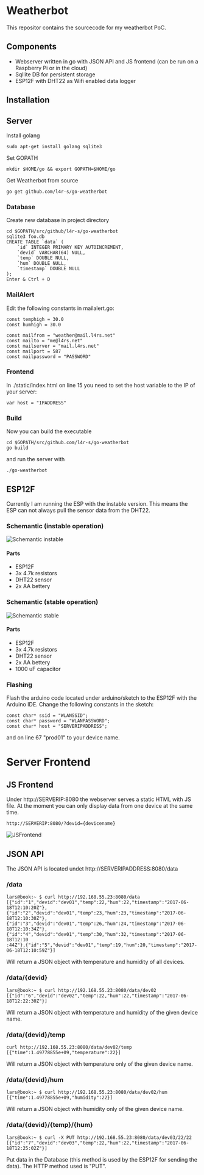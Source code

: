 # Weatherbot
This repositor contains the sourcecode for my weatherbot PoC.

## Components
- Webserver written in go with JSON API and JS frontend (can be run on a Raspberry Pi or in the cloud)
- Sqllite DB for persistent storage
- ESP12F with DHT22 as Wifi enabled data logger

## Installation
## Server
Install golang
~~~
sudo apt-get install golang sqlite3
~~~

Set GOPATH
~~~
mkdir $HOME/go && export GOPATH=$HOME/go
~~~

Get Weatherbot from source
~~~
go get github.com/l4r-s/go-weatherbot
~~~

### Database
Create new database in project directory
~~~
cd $GOPATH/src/github/l4r-s/go-weatherbot
sqlite3 foo.db
CREATE TABLE `data` (
    `id` INTEGER PRIMARY KEY AUTOINCREMENT,
    `devid` VARCHAR(64) NULL,
    `temp` DOUBLE NULL,
    `hum` DOUBLE NULL,
    `timestamp` DOUBLE NULL
);
Enter & Ctrl + D
~~~

### MailAlert
Edit the following constants in mailalert.go:
~~~~
const temphigh = 30.0
const humhigh = 30.0

const mailfrom = "weather@mail.l4rs.net"
const mailto = "me@l4rs.net"
const mailserver = "mail.l4rs.net"
const mailport = 587
const mailpassword = "PASSWORD"
~~~~

### Frontend
In ./static/index.html on line 15 you need to set the host variable to the IP of your server:
~~~
var host = "IPADDRESS"
~~~

### Build
Now you can build the executable
~~~
cd $GOPATH/src/github.com/l4r-s/go-weatherbot
go build
~~~

and run the server with
~~~
./go-weatherbot
~~~

## ESP12F
Currently I am running the ESP with the instable version. This means the ESP can not always pull the sensor data from the DHT22.

### Schemantic (instable operation)
![Schemantic instable](docs/schemantic_instable.png)

#### Parts
- ESP12F
- 3x 4.7k resistors
- DHT22 sensor
- 2x AA bettery

### Schemantic (stable operation)
![Schemantic stable](docs/schemantic_stable.png)


#### Parts
- ESP12F
- 3x 4.7k resistors
- DHT22 sensor
- 2x AA bettery
- 1000 uF capacitor

### Flashing
Flash the arduino code located under arduino/sketch to the ESP12F with the Arduino IDE.
Change the following constants in the sketch:
~~~
const char* ssid = "WLANSSID";
const char* password = "WLANPASSWORD";
const char* host = "SERVERIPADDRESS";
~~~
and on line 67 "prod01" to your device name.

# Server Frontend
## JS Frontend
Under http://SERVERIP:8080 the webserver serves a static HTML with JS file.
At the moment you can only display data from one device at the same time.

~~~
http://SERVERIP:8080/?devid={devicename}
~~~
![JSFrontend](docs/js-frontend.png)

## JSON API
The JSON API is located undet http://SERVERIPADDRESS:8080/data

### /data
~~~
lars@book:~ $ curl http://192.168.55.23:8080/data
[{"id":"1","devid":"dev01","temp":22,"hum":22,"timestamp":"2017-06-18T12:10:20Z"},{"id":"2","devid":"dev01","temp":23,"hum":23,"timestamp":"2017-06-18T12:10:30Z"},{"id":"3","devid":"dev01","temp":26,"hum":24,"timestamp":"2017-06-18T12:10:34Z"},{"id":"4","devid":"dev01","temp":30,"hum":32,"timestamp":"2017-06-18T12:10
:44Z"},{"id":"5","devid":"dev01","temp":19,"hum":20,"timestamp":"2017-06-18T12:10:59Z"}]
~~~

Will return a JSON object with temperature and humidity of all devices.

### /data/{devid}
~~~
lars@book:~ $ curl http://192.168.55.23:8080/data/dev02
[{"id":"6","devid":"dev02","temp":22,"hum":22,"timestamp":"2017-06-18T12:22:30Z"}]
~~~

Will return a JSON object with temperature and humidity of the given device name.

### /data/{devid}/temp
~~~
curl http://192.168.55.23:8080/data/dev02/temp
[{"time":1.49778855e+09,"temperature":22}]
~~~

Will return a JSON object with temperature only of the given device name.

### /data/{devid}/hum
~~~
lars@book:~ $ curl http://192.168.55.23:8080/data/dev02/hum
[{"time":1.49778855e+09,"humidity":22}]
~~~

Will return a JSON object with humidity only of the given device name.

### /data/{devid}/{temp}/{hum}
~~~
lars@book:~ $ curl -X PUT http://192.168.55.23:8080/data/dev03/22/22
[{"id":"7","devid":"dev03","temp":22,"hum":22,"timestamp":"2017-06-18T12:25:02Z"}]
~~~
Put data in the Database (this method is used by the ESP12F for sending the data).
The HTTP method used is "PUT".
